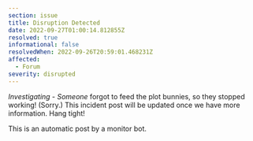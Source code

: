 ```yaml
---
section: issue
title: Disruption Detected
date: 2022-09-27T01:00:14.812855Z
resolved: true
informational: false
resolvedWhen: 2022-09-26T20:59:01.468231Z
affected:
  - Forum
severity: disrupted
---
```

*Investigating* - _Someone_ forgot to feed the plot bunnies, so they stopped working! (Sorry.) This incident post will be updated once we have more information. Hang tight!

This is an automatic post by a monitor bot.
        